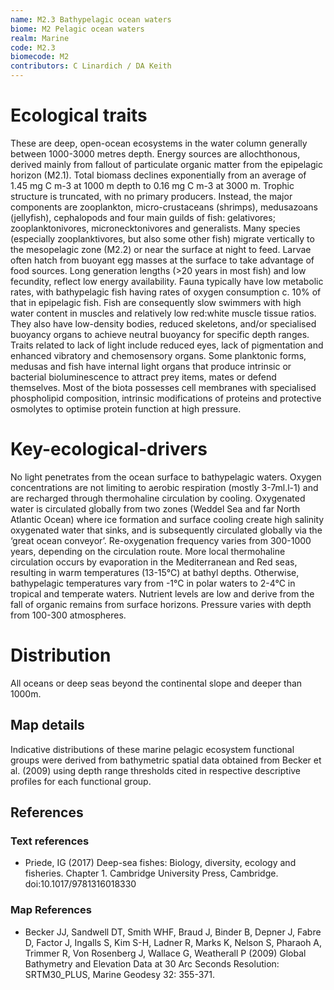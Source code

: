 ```yaml
---
name: ﻿M2.3 Bathypelagic ocean waters
biome: M2 Pelagic ocean waters
realm: Marine
code: M2.3
biomecode: M2
contributors: C Linardich / DA Keith
---
```


# Ecological traits


These are deep, open-ocean ecosystems in the water column generally between 1000-3000 metres depth. Energy sources are allochthonous, derived mainly from fallout of particulate organic matter from the epipelagic horizon (M2.1). Total biomass declines exponentially from an average of 1.45 mg C m-3 at 1000 m depth to 0.16 mg C m-3 at 3000 m. Trophic structure is truncated, with no primary producers. Instead, the major components are zooplankton, micro-crustaceans (shrimps), medusazoans (jellyfish), cephalopods and four main guilds of fish: gelativores; zooplanktonivores, micronecktonivores and generalists. Many species (especially zooplanktivores, but also some other fish) migrate vertically to the mesopelagic zone (M2.2) or near the surface at night to feed. Larvae often hatch from buoyant egg masses at the surface to take advantage of food sources. Long generation lengths (>20 years in most fish) and low fecundity, reflect low energy availability. Fauna typically have low metabolic rates, with bathypelagic fish having rates of oxygen consumption c. 10% of that in epipelagic fish. Fish are consequently slow swimmers with high water content in muscles and relatively low red:white muscle tissue ratios. They also have low-density bodies, reduced skeletons, and/or specialised buoyancy organs to achieve neutral buoyancy for specific depth ranges. Traits related to lack of light include reduced eyes, lack of pigmentation and enhanced vibratory and chemosensory organs. Some planktonic forms, medusas and fish have internal light organs that produce intrinsic or bacterial bioluminescence to attract prey items, mates or defend themselves. Most of the biota possesses cell membranes with specialised phospholipid composition, intrinsic modifications of proteins and protective osmolytes to optimise protein function at high pressure.


# Key-ecological-drivers


No light penetrates from the ocean surface to bathypelagic waters. Oxygen concentrations are not limiting to aerobic respiration (mostly 3-7ml.l-1) and are recharged through thermohaline circulation by cooling. Oxygenated water is circulated globally from two zones (Weddel Sea and far North Atlantic Ocean) where ice formation and surface cooling create high salinity oxygenated water that sinks, and is subsequently circulated globally via the ‘great ocean conveyor’. Re-oxygenation frequency varies from 300-1000 years, depending on the circulation route. More local thermohaline circulation occurs by evaporation in the Mediterranean and Red seas, resulting in warm temperatures (13-15°C) at bathyl depths. Otherwise, bathypelagic temperatures vary from -1°C in polar waters to 2-4°C in tropical and temperate waters. Nutrient levels are low and derive from the fall of organic remains from surface horizons. Pressure varies with depth from 100-300 atmospheres.


# Distribution


All oceans or deep seas beyond the continental slope and deeper than 1000m.


## Map details

Indicative distributions of these marine pelagic ecosystem functional groups were derived from bathymetric spatial data obtained from Becker et al. (2009) using depth range thresholds cited in respective descriptive profiles for each functional group.

## References
### Text references
* Priede, IG (2017) Deep-sea fishes: Biology, diversity, ecology and fisheries. Chapter 1. Cambridge University Press, Cambridge. doi:10.1017/9781316018330
### Map References
* Becker JJ, Sandwell DT, Smith WHF, Braud J, Binder B, Depner J, Fabre D, Factor J, Ingalls S, Kim S-H, Ladner R, Marks K, Nelson S, Pharaoh A, Trimmer R, Von Rosenberg J, Wallace G, Weatherall P (2009) Global Bathymetry and Elevation Data at 30 Arc Seconds Resolution: SRTM30_PLUS, Marine Geodesy 32: 355-371.

